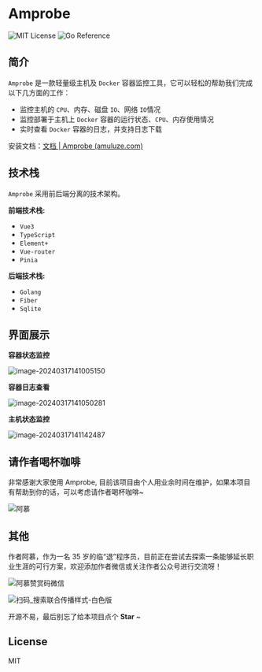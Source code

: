 # Amprobe

![MIT License](https://img.shields.io/badge/License-MIT-green.svg) ![Go Reference](https://pkg.go.dev/badge/github.com/shirou/gopsutil/v3.svg)

## 简介

`Amprobe` 是一款轻量级主机及 `Docker` 容器监控工具，它可以轻松的帮助我们完成以下几方面的工作：

- 监控主机的 `CPU`、内存、磁盘 `IO`、网络 `IO`情况
- 监控部署于主机上 `Docker` 容器的运行状态、`CPU`、内存使用情况
- 实时查看 `Docker` 容器的日志，并支持日志下载

安装文档：[文档 | Amprobe (amuluze.com)](https://amprobedoc.amuluze.com/)

## 技术栈

`Amprobe` 采用前后端分离的技术架构。

**前端技术栈:**

-   `Vue3`
-   `TypeScript`
-   `Element+`
-   `Vue-router`
-   `Pinia`

**后端技术栈:**

-   `Golang`
-   `Fiber`
-   `Sqlite`

## 界面展示

**容器状态监控**

![image-20240317141005150](https://gitee.com/amuluze/nezha/raw/image/Python3/images/202403171410602.png)

**容器日志查看**

![image-20240317141050281](https://gitee.com/amuluze/nezha/raw/image/Python3/images/202403171410416.png)

**主机状态监控**

![image-20240317141142487](https://gitee.com/amuluze/nezha/raw/image/Python3/images/202403171413053.png)

## 请作者喝杯咖啡

非常感谢大家使用 Amprobe, 目前该项目由个人用业余时间在维护，如果本项目有帮助到你的话，可以考虑请作者喝杯咖啡~

![阿慕](https://gitee.com/amuluze/nezha/raw/image/Python3/images/202403171400612.jpg)

## 其他

作者阿慕，作为一名 35 岁的临“退”程序员，目前正在尝试去探索一条能够延长职业生涯的可行方案，欢迎添加作者微信或关注作者公众号进行交流呀！

![阿慕赞赏码微信](https://gitee.com/amuluze/nezha/raw/image/Python3/images/202403171407883.jpg)

![扫码_搜索联合传播样式-白色版](https://gitee.com/amuluze/nezha/raw/image/Python3/images/202403171407578.png)

开源不易，最后别忘了给本项目点个 **Star** ~

## License

MIT

